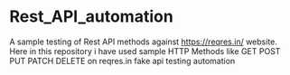 # Rest_API_automation
A sample testing of Rest API methods against  https://reqres.in/ website.
Here in this repository i have used sample HTTP Methods like
GET
POST
PUT
PATCH
DELETE
on reqres.in fake api testing automation
